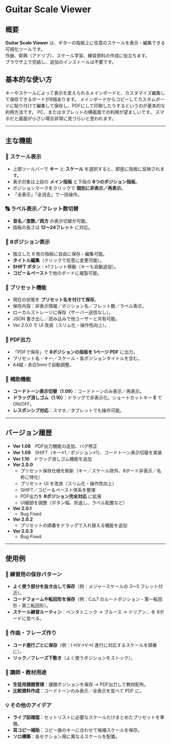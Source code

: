 # Guitar Scale Viewer

## 概要
**Guitar Scale Viewer** は、ギターの指板上に任意のスケールを表示・編集できる可視化ツールです。  
作曲、即興（アドリブ）、スケール学習、練習資料の作成に役立ちます。  
ブラウザ上で完結し、追加のインストールは不要です。  

## 基本的な使い方
キーやスケールによって表示を変えられるメインボードと、カスタマイズ編集して保存できるボードが8個あります。
メインボードからコピーしてカスタムボードに貼り付けて編集して保存し、PDFにして印刷したりするというのが基本的な利用方法です。
PC、またはタブレットの横画面での利用が望ましいです。
スマホだと画面が小さい場合非常に見づらいと思われます。

---

## 主な機能

### 🎼 スケール表示
- 上部ツールバーで **キー** と **スケール** を選択すると、即座に指板に反映されます。  
- 表示対象は上段の **メイン指板** と下段の **8つのポジション指板**。  
- ポジションマークをクリックで **個別に非表示／再表示**。  
- 「全表示」「全消去」で一括操作。  

### 🔠 ラベル表示／フレット数切替
- **音名／度数／両方** の表示切替が可能。  
- 指板の長さは **12〜24フレット** に対応。  

### 🎸 8ポジション表示
- 独立した 8 枚の指板に自由に保存・編集可能。  
- **タイトル編集**（クリックで任意に変更可能）。  
- **SHIFT ボタン**：±1フレット移動（キーも自動追従）。  
- **コピー＆ペースト**で他のボードに複製可能。  

### 💾 プリセット機能
- 現在の状態を **プリセット名を付けて保存**。  
- 保存内容：非表示情報／ポジション名／フレット数／ラベル表示。  
- ローカルストレージに保存（サーバー送信なし）。  
- JSON 書き出し／読み込みで他ユーザーと共有可能。  
- Ver 2.0.0 で UI 改良（スリム化・操作性向上）。  

### 📄 PDF出力
- 「PDFで保存」で **8ポジションの指板を 1ページ PDF** に出力。  
- プリセット名・キー／スケール・各ポジションタイトルを含む。  
- A4縦・余白5mmで自動調整。  

### 🎹 補助機能
- **コードトーン表示切替（1.09）**：コードトーンのみ表示／再表示。  
- **ドラッグ消しゴム（1.10）**：ドラッグで非表示化。ショートカットキー **E** で ON/OFF。  
- **レスポンシブ対応**：スマホ／タブレットでも操作可能。  

---

## バージョン履歴
- **Ver 1.08**　PDF出力機能の追加、バグ修正  
- **Ver 1.09**　SHIFT（キー±1／ポジション±1）、コードトーン表示切替を実装  
- **Ver 1.10**　ドラッグ消しゴム機能を追加  
- **Ver 2.0.0**  
  - プリセット保存仕様を刷新（キー／スケール除外、8ボード非表示／名称に特化）  
  - プリセット UI を改良（スリム化・操作性向上）  
  - SHIFT／コピー＆ペースト体系を整理  
  - PDF出力を **8ポジション完全対応** に拡張  
  - UI細部を調整（ボタン幅、折返し、ラベル配置など）
- **Ver 2.0.1**  
  - Bug Fixed
- **Ver 2.0.2**  
  - プリセットの順番をドラッグで入れ替える機能を追加  
- **Ver 2.0.3**  
  - Bug Fixed

---

## 使用例

### 🎵 練習用の保存パターン
- **よく使う部分を抜き出して保存**（例：メジャースケールの 3〜5 フレット付近）。  
- **コードフォームや転回形を保存**（例：C△7 のルートポジション・第一転回形・第二転回形）。  
- **スケール練習ルーティン**：ペンタトニック → ブルース → ドリアン… を 8ボードに並べる。  

### 🎹 作曲・フレーズ作り
- **コード進行ごとに保存**（例：I→IV→V→I 進行に対応するスケールを順番に）。  
- **リック／フレーズ下敷き**（よく使うポジションをストック）。  

### 📝 講師・教材用途
- **生徒用課題管理**：課題ポジションを保存 → PDF出力して教材配布。  
- **比較資料作成**：コードトーンのみ表示／全表示を並べて PDF に。  

### 💡 その他のアイデア
- **ライブ前確認**：セットリストに必要なスケールだけまとめたプリセットを準備。  
- **耳コピー補助**：コピー曲のキーに合わせて候補スケールを保存。  
- **ソロ構築**：各セクション用に異なるスケールを配置。  
